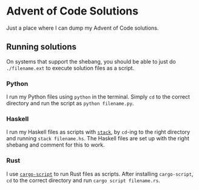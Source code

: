 # Advent of Code Solutions

Just a place where I can dump my Advent of Code solutions.

## Running solutions

On systems that support the shebang, you should be able to just do
`./filename.ext` to execute solution files as a script.

### Python
I run my Python files using `python` in the terminal. Simply `cd` to the correct
directory and run the script as `python filename.py`.

### Haskell
I run my Haskell files as scripts with
[`stack`](https://www.haskellstack.org/), by `cd`-ing to the right directory
and running `stack filename.hs`. The Haskell files are set up with the right
shebang and comment for this to work.

### Rust
I use [`cargo-script`](https://github.com/DanielKeep/cargo-script) to run Rust
files as scripts. After installing `cargo-script`, `cd` to the correct directory
and run `cargo script filename.rs`.
